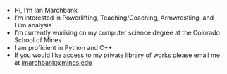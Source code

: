 - Hi, I’m Ian Marchbank
- I’m interested in Powerlifting, Teaching/Coaching, Armwrestling, and Film analysis
- I’m currently woriking on my computer science degree at the Colorado School of Mines
- I am proficient in Python and C++
- If you would like access to my private library of works please email me at imarchbank@mines.edu

<!---
ianrm02/ianrm02 is a ✨ special ✨ repository because its `README.md` (this file) appears on your GitHub profile.
You can click the Preview link to take a look at your changes.
--->
